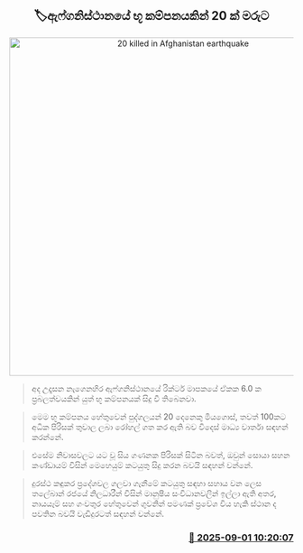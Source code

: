 <p align='center'><b><h2 align='center' title='20 killed in Afghanistan earthquake'>🏷ඇෆ්ගනිස්ථානයේ භූ කම්පනයකින් 20 ක් මරුට</h2></b></p>
<p align='center'><img src='https://helakuru.sgp1.cdn.digitaloceanspaces.com/esana/images/lib/afganistan-edt.jpg' width='600' alt='20 killed in Afghanistan earthquake'></p>

> අද උදෑසන නැගෙනහිර ඇෆ්ගනිස්ථානයේ රික්ටර් මාපකයේ ඒකක 6.0 ක ප්‍රබලත්වයකින් යුත් භූ කම්පනයක් සිදු වී තිබෙනවා.

> මෙම භූ කම්පනය හේතුවෙන් පුද්ගලයන් 20 දෙනෙකු මියගොස්, තවත් 100කට අධික පිරිසක් තුවාල ලබා රෝහල් ගත කර ඇති බව විදෙස් මාධ්‍ය වාර්තා සඳහන් කරන්නේ.

> එසේම නිවාසවලට යට වූ සිය ගණනක පිරිසක් සිටින බවත්, ඔවුන් සොයා සහන කණ්ඩායම් විසින් මෙහෙයුම් කටයුතු සිදු කරන බවයි සඳහන් වන්නේ.

> දුරස්ථ කඳුකර ප්‍රදේශවල ගලවා ගැනීමේ කටයුතු සඳහා සහාය වන ලෙස තලේබාන් රජයේ නිලධාරීන් විසින් මානුෂීය සංවිධානවලින් ඉල්ලා ඇති අතර, නායයෑම් සහ ගංවතුර හේතුවෙන් ගුවනින් පමණක් ප්‍රවේශ විය හැකි ස්ථාන ද පවතින බවයි වැඩිදුරටත් සඳහන් වන්නේ.



<h3 align='right'><a href='https://www.helakuru.lk/esana/p/113236/'>📅 2025-09-01 10:20:07</a></h3>
